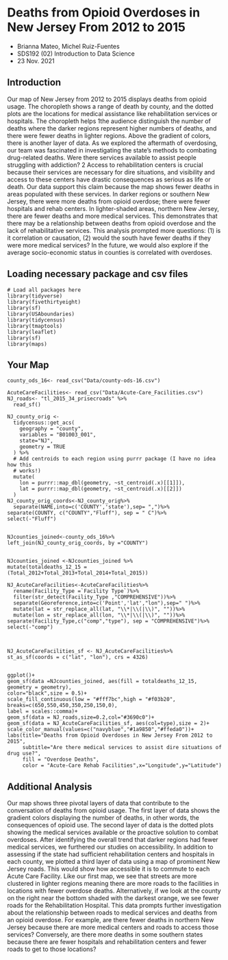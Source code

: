 # Deaths from Opioid Overdoses in New Jersey From 2012 to 2015

- Brianna Mateo, Michel Ruiz-Fuentes
- SDS192 (02) Introduction to Data Science
- 23 Nov. 2021

## Introduction

Our map of New Jersey from 2012 to 2015 displays deaths from opioid usage. The choropleth shows a range of death by county, and the dotted plots are the locations for medical assistance like rehabilitation services or hospitals. The choropleth helps 1the audience distinguish the number of deaths where the darker regions represent higher numbers of deaths, and there were fewer deaths in lighter regions. Above the gradient of colors, there is another layer of data. As we explored the aftermath of overdosing, our team was fascinated in investigating the state’s methods to combating drug-related deaths. Were there services available to assist people struggling with addiction? 2 Access to rehabilitation centers is crucial because their services are necessary for dire situations, and visibility and access to these centers have drastic consequences as serious as life or death. Our data support this claim because the map shows fewer deaths in areas populated with these services. In darker regions or southern New Jersey, there were more deaths from opioid overdose; there were fewer hospitals and rehab centers. In lighter-shaded areas, northern New Jersey, there are fewer deaths and more medical services. This demonstrates that there may be a relationship between deaths from opioid overdose and the lack of rehabilitative services. This analysis prompted more questions: (1) is it correlation or causation, (2) would the south have fewer deaths if they were more medical services? In the future, we would also explore if the average socio-economic status in counties is correlated with overdoses.

## Loading necessary package and csv files 

```{r, echo=FALSE}
# Load all packages here
library(tidyverse)
library(fivethirtyeight)
library(sf)
library(USAboundaries)
library(tidycensus)
library(tmaptools)
library(leaflet)
library(sf)
library(maps)
```

## Your Map

```{r}
county_ods_16<- read_csv("Data/county-ods-16.csv")

AcuteCareFacilities<- read_csv("Data/Acute-Care_Facilities.csv")
NJ_roads<- "tl_2015_34_prisecroads" %>%
  read_sf()

NJ_county_orig <- 
  tidycensus::get_acs(
    geography = "county", 
    variables = "B01003_001",
    state="NJ",
    geometry = TRUE
  ) %>% 
  # Add centroids to each region using purrr package (I have no idea how this 
  # works!)
  mutate(
    lon = purrr::map_dbl(geometry, ~st_centroid(.x)[[1]]),
    lat = purrr::map_dbl(geometry, ~st_centroid(.x)[[2]])
  ) 
NJ_county_orig_coords<-NJ_county_orig%>% 
  separate(NAME,into=c('COUNTY','state'),sep= ",")%>% 
separate(COUNTY, c("COUNTY","Fluff"), sep = " C")%>% 
select(-"Fluff")


NJcounties_joined<-county_ods_16%>% 
left_join(NJ_county_orig_coords, by ="COUNTY")


NJcounties_joined <-NJcounties_joined %>%
mutate(totaldeaths_12_15 = (Total_2012+Total_2013+Total_2014+Total_2015))

NJ_AcuteCareFacilities<-AcuteCareFacilities%>% 
  rename(Facility_Type =`Facility Type`)%>% 
  filter(str_detect(Facility_Type ,"COMPREHENSIVE"))%>% 
  separate(Georeference,into=c('Point','lat',"lon"),sep=" ")%>% 
  mutate(lat = str_replace_all(lat, "\\*|\\(|\\)", ""))%>% 
  mutate(lon = str_replace_all(lon, "\\*|\\(|\\)", ""))%>% 
separate(Facility_Type,c("comp","type"), sep = "COMPREHENSIVE")%>% 
select(-"comp")



NJ_AcuteCareFacilities_sf <- NJ_AcuteCareFacilities%>% 
st_as_sf(coords = c("lat", "lon"), crs = 4326)

 
ggplot()+
geom_sf(data =NJcounties_joined, aes(fill = totaldeaths_12_15, geometry = geometry),
color="black",size = 0.5)+
scale_fill_continuous(low = "#fff7bc",high = "#f03b20", breaks=c(650,550,450,350,250,150,0),
label = scales::comma)+
geom_sf(data = NJ_roads,size=0.2,col="#3690c0")+
geom_sf(data = NJ_AcuteCareFacilities_sf, aes(col=type),size = 2)+
scale_color_manual(values=c("navyblue","#1a9850","#ffeda0"))+
labs(title="Deaths from Opioid Overdoses in New Jersey From 2012 to 2015",
     subtitle="Are there medical services to assist dire situations of drug use?",
     fill = "Overdose Deaths",
     color = "Acute-Care Rehab Facilities",x="Longitude",y="Latitude")
```

## Additional Analysis

Our map shows three pivotal layers of data that contribute to the conversation of deaths from opioid usage. The first layer of data shows the gradient colors displaying the number of deaths, in other words, the consequences of opioid use. The second layer of data is the dotted plots showing the medical services available or the proactive solution to combat overdoses. After identifying the overall trend that darker regions had fewer medical services, we furthered our studies on accessibility. In addition to assessing if the state had sufficient rehabilitation centers and hospitals in each county, we plotted a third layer of data using a map of prominent New Jersey roads. This would show how accessible it is to commute to each Acute Care Facility. Like our first map, we see that streets are more clustered in lighter regions meaning there are more roads to the facilities in locations with fewer overdose deaths. Alternatively, if we look at the county on the right near the bottom shaded with the darkest orange, we see fewer roads for the Rehabilitation Hospital. This data prompts further investigation about the relationship between roads to medical services and deaths from an opioid overdose. For example, are there fewer deaths in northern New Jersey because there are more medical centers and roads to access those services? Conversely, are there more deaths in some southern states because there are fewer hospitals and rehabilitation centers and fewer roads to get to those locations?
